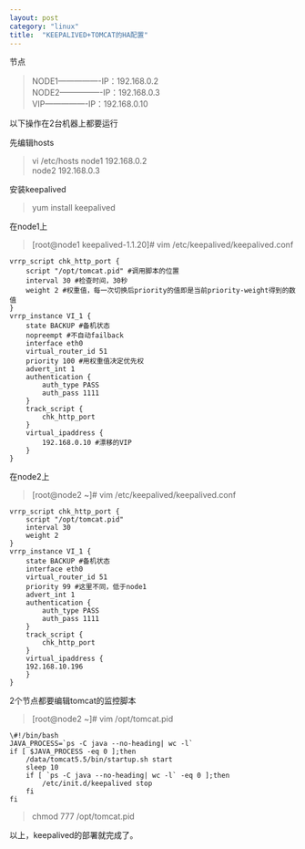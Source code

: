 ```yaml
---
layout: post
category: "linux"
title:  "KEEPALIVED+TOMCAT的HA配置"
---
```


节点  
>NODE1—————-IP：192.168.0.2  
NODE2—————-IP：192.168.0.3  
VIP—————-IP：192.168.0.10

以下操作在2台机器上都要运行

<!-- more -->

先编辑hosts
>vi /etc/hosts
node1    192.168.0.2  
node2    192.168.0.3  

<!--more-->

安装keepalived
>yum install keepalived

在node1上
>[root@node1 keepalived-1.1.20]# vim /etc/keepalived/keepalived.conf
```
vrrp_script chk_http_port {
    script "/opt/tomcat.pid" #调用脚本的位置
    interval 30 #检查时间，30秒
    weight 2 #权重值，每一次切换后priority的值即是当前priority-weight得到的数值
}
vrrp_instance VI_1 {
    state BACKUP #备机状态
    nopreempt #不自动failback
    interface eth0
    virtual_router_id 51
    priority 100 #用权重值决定优先权
    advert_int 1
    authentication {
        auth_type PASS
        auth_pass 1111
    }
    track_script {
        chk_http_port
    }
    virtual_ipaddress {
        192.168.0.10 #漂移的VIP
    }
}
```
 
在node2上  
>[root@node2 ~]# vim /etc/keepalived/keepalived.conf
 
```
vrrp_script chk_http_port {
    script "/opt/tomcat.pid"
    interval 30
    weight 2
}
vrrp_instance VI_1 {
    state BACKUP #备机状态
    interface eth0
    virtual_router_id 51
    priority 99 #这里不同，低于node1
    advert_int 1
    authentication {
        auth_type PASS
        auth_pass 1111
    }
    track_script {
        chk_http_port
    }
    virtual_ipaddress {
    192.168.10.196
    }
}
```
 
2个节点都要编辑tomcat的监控脚本

>[root@node2 ~]# vim /opt/tomcat.pid  
```
\#!/bin/bash
JAVA_PROCESS=`ps -C java --no-heading| wc -l`
if [ $JAVA_PROCESS -eq 0 ];then
    /data/tomcat5.5/bin/startup.sh start
    sleep 10
    if [ `ps -C java --no-heading| wc -l` -eq 0 ];then
        /etc/init.d/keepalived stop
    fi
fi
```

>chmod 777 /opt/tomcat.pid
 
以上，keepalived的部署就完成了。
